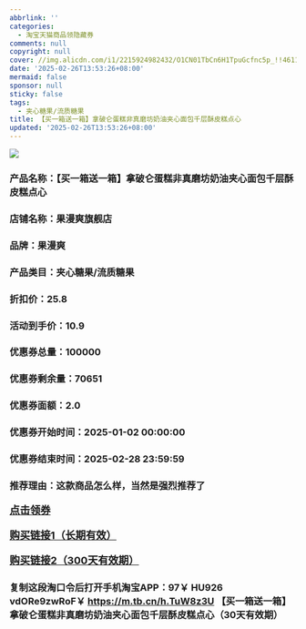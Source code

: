 ```yaml
---
abbrlink: ''
categories:
  - 淘宝天猫商品领隐藏券
comments: null
copyright: null
cover: //img.alicdn.com/i1/2215924982432/O1CN01TbCn6H1TpuGcfnc5p_!!4611686018427380384-2-item_pic.png
date: '2025-02-26T13:53:26+08:00'
mermaid: false
sponsor: null
sticky: false
tags:
  - 夹心糖果/流质糖果
title: 【买一箱送一箱】拿破仑蛋糕非真磨坊奶油夹心面包千层酥皮糕点心
updated: '2025-02-26T13:53:26+08:00'
--- 
```


![](//img.alicdn.com/i1/2215924982432/O1CN01TbCn6H1TpuGcfnc5p_!!4611686018427380384-2-item_pic.png)

### 产品名称：【买一箱送一箱】拿破仑蛋糕非真磨坊奶油夹心面包千层酥皮糕点心
### 店铺名称：果漫爽旗舰店
### 品牌：果漫爽
### 产品类目：夹心糖果/流质糖果
### 折扣价：25.8
### 活动到手价：10.9
### 优惠券总量：100000
### 优惠券剩余量：70651
### 优惠券面额：2.0
### 优惠券开始时间：2025-01-02 00:00:00	
### 优惠券结束时间：2025-02-28 23:59:59	
### 推荐理由：这款商品怎么样，当然是强烈推荐了

<p style="font-size: 18px; font-weight: bold;">
  <a href="https://uland.taobao.com/coupon/edetail?e=AaHgO6Qsmz%2BlhHvvyUNXZfh8CuWt5YH551NtNRhtOmTw9sv4vRQeWORV9BY4SPvk3sMF8prHBAfH6T%2BRO4Q8d5wt3FIYXELFljtd8w7RskjabAJjl9LutbeJpu0lau43I2dusPv1Pt9Oh%2B%2Bxt9TfPAJzDB%2BIhgaCCGI8D6sXrJCYwek19h0d0EOVikrQ3cnkywCYaNU4JtuMta0aPfCMiM8Rx0Y120swtxl6Um37OPKRSivgHoQLZB5UzjBYQ1IkhcqmouzarilahQtteWPNV4pMu6KsCQhkswDhlpaMEawCGruttYDvNg%3D%3D&traceId=0b515d4517407227641888116d126c&union_lens=lensId%3AOPT%401740722775%402103f34a_0e07_1954b29a688_602e%4001%40eyJmbG9vcklkIjo3MzM1NH0ie" target="_blank">点击领券</a>
</p>
<p style="font-size: 18px; font-weight: bold;">
  <a href="https://s.click.taobao.com/t?e=m%3D2%26s%3DhLXUBfDKWnBw4vFB6t2Z2ueEDrYVVa64K7Vc7tFgwiHjf2vlNIV67uW8xal2bDKcsUZsiWgXrvj3ID%2FV1RqsF4wnCJeELi4I%2FIEn%2BS1IjHAB0ghlTd7WlZVm%2FOAUUFw71qrpxiwMoCNxc1AtbZGVSwrPgaPjExLzUTRfffhzE4zp4JSg%2BMFQgA5nX7HrNH3OWAlmTKFHBgXdo7RlEVXCz2ekRq6Kr6QaRGYZ94jZwbEDBwKPyCgcWXB6Jd9pUfrR1KilmKsn0wxm0%2FK2BmujNc15CReuWDRJxg5p7bh%2BFbQ%3D" target="_blank">购买链接1（长期有效）</a>
</p>
<p style="font-size: 18px; font-weight: bold;">
  <a href="https://s.click.taobao.com/8XNIRYs" target="_blank">购买链接2（300天有效期）</a>
</p>

### 复制这段淘口令后打开手机淘宝APP：97￥ HU926 vdORe9zwRoF￥ https://m.tb.cn/h.TuW8z3U  【买一箱送一箱】拿破仑蛋糕非真磨坊奶油夹心面包千层酥皮糕点心（30天有效期）

